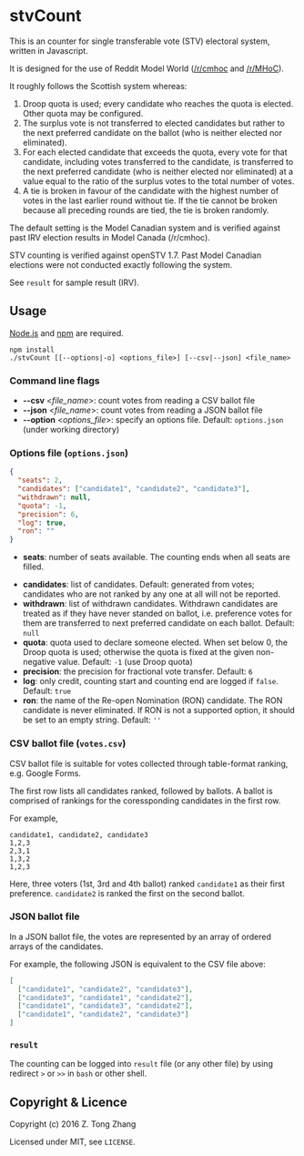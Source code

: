 stvCount
========
This is an counter for single transferable vote (STV) electoral system, written
in Javascript.

It is designed for the use of Reddit Model World
([/r/cmhoc](https://reddit.com/r/cmhoc) and
[/r/MHoC](https://reddit.com/r/mhoc)).

It roughly follows the Scottish system whereas:

1. Droop quota is used; every candidate who reaches the quota is elected. Other
quota may be configured.
2. The surplus vote is not transferred to elected candidates but rather to the
next preferred candidate on the ballot (who is neither elected nor eliminated).
3. For each elected candidate that exceeds the quota, every vote for that
candidate, including votes transferred to the candidate, is transferred to the
next preferred candidate (who is neither elected nor eliminated) at a value
equal to the ratio of the surplus votes to the total number of votes.
4. A tie is broken in favour of the candidate with the highest number of votes
in the last earlier round without tie. If the tie cannot be broken because all
preceding rounds are tied, the tie is broken randomly.

The default setting is the Model Canadian system and is verified against past
IRV election results in Model Canada (/r/cmhoc).

STV counting is verified against openSTV 1.7. Past Model Canadian elections were
not conducted exactly following the system.

See `result` for sample result (IRV).

Usage
-------
[Node.js](https://nodejs.org/) and [npm](https://www.npmjs.com/) are required.

```
npm install
./stvCount [[--options|-o] <options_file>] [--csv|--json] <file_name>
```

### Command line flags
* **--csv** <*file_name*>: count votes from reading a CSV ballot file
* **--json** <*file_name*>: count votes from reading a JSON ballot file
* **--option** <*options_file*>: specify an options file. Default:
`options.json` (under working directory)

### Options file (`options.json`)
``` json
{
  "seats": 2,
  "candidates": ["candidate1", "candidate2", "candidate3"],
  "withdrawn": null,
  "quota": -1,
  "precision": 6,
  "log": true,
  "ron": ""
}
```
* **seats**: number of seats available. The counting ends when all seats are
filled.
- **candidates**: list of candidates. Default: generated from votes; candidates
who are not ranked by any one at all will not be reported.
- **withdrawn**: list of withdrawn candidates. Withdrawn candidates are treated
as if they have never standed on ballot, i.e. preference votes for them are
transferred to next preferred candidate on each ballot. Default: `null`
- **quota**: quota used to declare someone elected. When set below 0, the Droop
quota is used; otherwise the quota is fixed at the given non-negative value.
Default: `-1` (use Droop quota)
- **precision**: the precision for fractional vote transfer. Default: `6`
- **log**: only credit, counting start and counting end are logged if `false`.
Default: `true`
- **ron**: the name of the Re-open Nomination (RON) candidate. The RON candidate
is never eliminated. If RON is not a supported option, it should be set to
an empty string. Default: `''`

### CSV ballot file (`votes.csv`)
CSV ballot file is suitable for  votes collected through table-format ranking,
e.g. Google Forms.

The first row lists all candidates ranked, followed by ballots. A ballot is
comprised of rankings for the coressponding candidates in the first row.

For example,
``` csv
candidate1, candidate2, candidate3
1,2,3
2,3,1
1,3,2
1,2,3
```

Here, three voters (1st, 3rd and 4th ballot) ranked `candidate1` as their first
preference. `candidate2` is ranked the first on the second ballot.

### JSON ballot file
In a JSON ballot file, the votes are represented by an array of ordered arrays
of the candidates.

For example, the following JSON is equivalent to the CSV file above:
``` json
[
  ["candidate1", "candidate2", "candidate3"],
  ["candidate3", "candidate1", "candidate2"],
  ["candidate1", "candidate3", "candidate2"],
  ["candidate1", "candidate2", "candidate3"]  
]
```


### `result`
The counting can be logged into `result` file (or any other file) by using
redirect `>` or `>>` in `bash` or other shell.


Copyright & Licence
-------
Copyright (c) 2016 Z. Tong Zhang

Licensed under MIT, see `LICENSE`.
